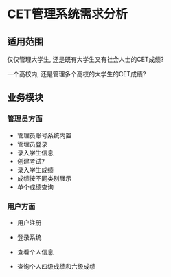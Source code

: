 # CET管理系统需求分析

## 适用范围

仅仅管理大学生, 还是既有大学生又有社会人士的CET成绩?

一个高校内, 还是管理多个高校的大学生的CET成绩?

## 业务模块

### 管理员方面

- 管理员账号系统内置
- 管理员登录
- 录入学生信息
- 创建考试?
- 录入学生成绩
- 成绩按不同类别展示
- 单个成绩查询

### 用户方面

- 用户注册

- 登录系统

- 查看个人信息

- 查询个人四级成绩和六级成绩
